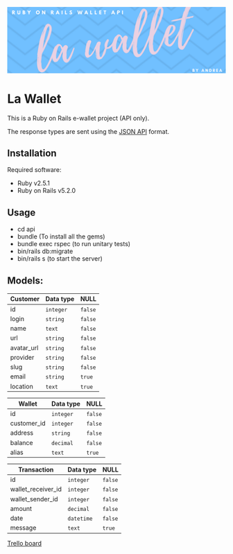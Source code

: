 ![README Banner](banner.png)

# La Wallet

This is a Ruby on Rails e-wallet project (API only).

The response types are sent using the [JSON API](http://jsonapi.org/) format.


## Installation
Required software:
+ Ruby v2.5.1
+ Ruby on Rails v5.2.0

## Usage
+ cd api
+ bundle (To install all the gems)
+ bundle exec rspec (to run unitary tests)
+ bin/rails db:migrate
+ bin/rails s (to start the server)

## Models:

| Customer   | Data type | NULL    |
|------------|-----------|---------|
| id         | `integer` | `false` |
| login      | `string`  | `false` |
| name       | `text`    | `false` |
| url        | `string`  | `false` |
| avatar_url | `string`  | `false` |
| provider   | `string`  | `false` |
| slug       | `string`  | `false` |
| email      | `string`  | `true`  |
| location   | `text`    | `true`  |


| Wallet      | Data type | NULL    |
|-------------|-----------|---------|
| id          | `integer` | `false` |
| customer_id | `integer` | `false` |
| address     | `string`  | `false` |
| balance     | `decimal` | `false` |
| alias       | `text`    | `true`  |


| Transaction        | Data type  | NULL    |
|--------------------|------------|---------|
| id                 | `integer`  | `false` |
| wallet_receiver_id | `integer`  | `false` |
| wallet_sender_id   | `integer`  | `false` |
| amount             | `decimal`  | `false` |
| date               | `datetime` | `false` |
| message            | `text`     | `true`  |

[Trello board](https://trello.com/b/aW1hcmXf/la-wallet)
